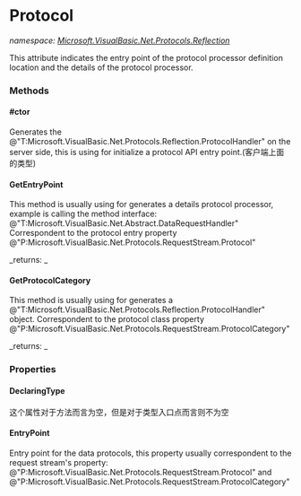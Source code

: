 ﻿
# Protocol
_namespace: [Microsoft.VisualBasic.Net.Protocols.Reflection](N-Microsoft.VisualBasic.Net.Protocols.Reflection.md)_

This attribute indicates the entry point of the protocol processor definition location and the details of the protocol processor.

### Methods

#### #ctor
Generates the @"T:Microsoft.VisualBasic.Net.Protocols.Reflection.ProtocolHandler" on the server side, this is using for initialize a protocol API entry point.(客户端上面的类型)
#### GetEntryPoint
This method is usually using for generates a details protocol processor, example is calling the method interface: @"T:Microsoft.VisualBasic.Net.Abstract.DataRequestHandler"
 Correspondent to the protocol entry property @"P:Microsoft.VisualBasic.Net.Protocols.RequestStream.Protocol"

_returns: _
#### GetProtocolCategory
This method is usually using for generates a @"T:Microsoft.VisualBasic.Net.Protocols.Reflection.ProtocolHandler" object.
 Correspondent to the protocol class property @"P:Microsoft.VisualBasic.Net.Protocols.RequestStream.ProtocolCategory"

_returns: _


### Properties

#### DeclaringType
这个属性对于方法而言为空，但是对于类型入口点而言则不为空
#### EntryPoint
Entry point for the data protocols, this property usually correspondent to the request stream's 
 property: @"P:Microsoft.VisualBasic.Net.Protocols.RequestStream.Protocol" and @"P:Microsoft.VisualBasic.Net.Protocols.RequestStream.ProtocolCategory"

